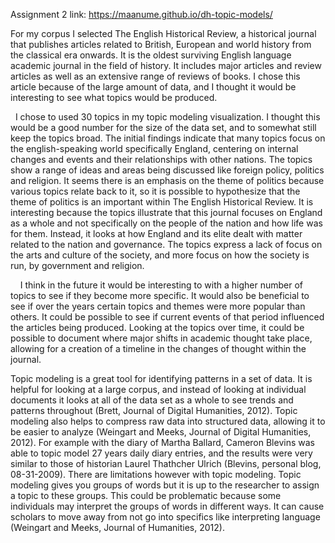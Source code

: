 
Assignment 2 link: https://maanume.github.io/dh-topic-models/


   For my corpus I selected The English Historical Review, a historical journal that publishes articles related to British, European and world history from the classical era onwards. It is the oldest surviving English language academic journal in the field of history. It includes major articles and review articles as well as an extensive range of reviews of books. I chose this article because of the large amount of data, and I thought it would be interesting to see what topics would be produced.
   
   I chose to used 30 topics in my topic modeling visualization. I thought this would be a good number for the size of the data set, and to somewhat still keep the topics broad. The initial findings indicate that many topics focus on the english-speaking world specifically England, centering on internal changes and events and their relationships with other nations. The topics show a range of ideas and areas being discussed like foreign policy, politics and religion. It seems there is an emphasis on the theme of politics because various topics relate back to it, so it is possible to hypothesize that the theme of politics is an important within The English Historical Review. It is interesting because the topics illustrate that this journal focuses on England as a whole and not specifically on the people of the nation and how life was for them. Instead, it  looks at how England and its elite dealt with matter related to the nation and governance. The topics express a lack of focus on the arts and culture of the society, and more focus on how the society is run, by government and religion. 
   
      I think in the future it would be interesting to with a higher number of topics to see if they become more specific. It would also be beneficial to see if over the years certain topics and themes were more popular than others. It could be possible to see if current events of that period influenced the articles being produced. Looking at the topics over time, it could be possible to document where major shifts in academic thought take place, allowing for a creation of a timeline in the changes of thought within the journal.
      
   Topic modeling is a great tool for identifying patterns in a set of data. It is helpful for looking at a large corpus, and instead of looking at individual documents it looks at all of the data set as a whole to see trends and patterns throughout (Brett, Journal of Digital Humanities, 2012). Topic modeling also helps to compress raw data into structured data, allowing it to be easier to analyze (Weingart and Meeks, Journal of Digital Humanities, 2012). For example with the diary of Martha Ballard, Cameron Blevins was able to topic model 27 years daily diary entries, and the results were very similar to those of historian Laurel Thathcher Ulrich (Blevins, personal blog, 08-31-2009). There are limitations however with topic modeling. Topic modeling gives you groups of words but it is up to the researcher to assign a topic to these groups. This could be problematic because some individuals may interpret the groups of words in different ways. It can cause scholars to move away from not go into specifics like interpreting language (Weingart and Meeks, Journal of Humanities, 2012). 
